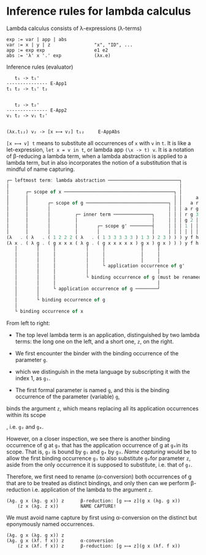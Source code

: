 # Inference rules for lambda calculus

Lambda calculus consists of λ-expressions (λ-terms)

```bnf
exp := var | app | abs
var := x | y | z                "x", "ID", ...
app := exp exp                  e1 e2
abs := 'λ' x '.' exp            (λx.e)
```

Inference rules (evaluator)

```
   t₁ -> t₁'
--------------- E-App1
t₁ t₂ -> t₁' t₂


   t₂ -> t₂'
--------------- E-App2
v₁ t₂ -> v₁ t₂'


(λx.t₁₂) v₂ -> [x ⟼ v₂] t₁₂     E-AppAbs
```

`[x ⟼ v] t` means to substitute all occurrences of `x` with `v` in `t`. It is like a let-expression, `let x = v in t`, or lambda app `(\x -> t) v`. It is a notation of β-reducing a lambda term, when a lambda abstraction is applied to a lambda term, but in also incorporates the notion of a substitution that is mindful of name capturing.

```hs
┌─ leftmost term: lambda abstraction ──────────────────────────┐
│                                                              │
│      ┌─ scope of x ────────────────────────────────────────┐ │
│      │                                                     │ │     a
│      │       ┌─ scope of g ──────────────────────────────┐ │ │   a r
│      │       │                                           │ │ │ a r g
│      │       │         ┌─ inner term ──────────────┐     │ │ │ r g 3
│      │       │         │                           │     │ │ │ g 2 │
│      │       │         │       ┌─ scope g' ────────┤     │ │ │ 1 │ │
│      │       │         │       │                   │     │ │ │ │ │ │
(λ   . ( λ   . ( 1 2 2 2 ( λ   . ( 1 3 3 3 3 3 ) 1 3 ) 2 3 ) ) ) y f h
(λ x . ( λ g . ( g x x x ( λ g . ( g x x x x x ) g x ) g x ) ) ) y f h
   │       │     │           │     │             │     │
   │       │     │           │     │             │     │
   │       │     │           │     │             │     │
   │       │     │           │     └ application occurrence of g'
   │       │     │           │                         │
   │       │     │           └ binding occurrence of g (must be renamed to g')
   │       │     │                                     │
   │       │     └ application occurrence of g ────────┘
   │       │
   │       └ binding occurrence of g
   │
   └ binding occurrence of x
```


From left to right:
* The top level lambda term is an application, distinguished by two lambda terms: the long one on the left, and a short one, `z`, on the right.


* We first encounter the binder with the binding occurrence of the parameter `g`.

* which we distinguish in the meta language by subscripting it with the index 1, as `g₁`.

* The first formal parameter is named `g`, and this is the binding occurrence of the parameter (variable) `g`, 


binds the argument `z`, which means replacing all its application occurrences within its scope


, i.e. `g₂` and `g₄`.

However, on a closer inspection, we see there is another binding occurrence of g at `g₃` that has the application occurrence of g at `g₄`in its scope. That is, `g₂` is bound by `g₁` and `g₄` by `g₃`. *Name capturing* would be to allow the first binding occurrence `g₁` to also substitute `g₄`for parameter `z`, aside from the only occurrence it is supposed to substitute, i.e. that of `g₂`.

Therefore, we first need to rename (α-conversion) both occurrences of g that are to be treated as distinct bindings, and only then can we perform β-reduction i.e. application of the lambda to the argument `z`.

```
(λg. g x (λg. g x)) z      β-reduction: [g ⟼ z](g x (λg. g x))
    (z x (λg. z x))        NAME CAPTURE!
```

We must avoid name capture by first using α-conversion on the distinct but eponymously named occurrences.

```
(λg. g x (λg. g x)) z
(λg. g x (λf. f x)) z      α-conversion
    (z x (λf. f x)) z      β-reduction: [g ⟼ z](g x (λf. f x))
```
